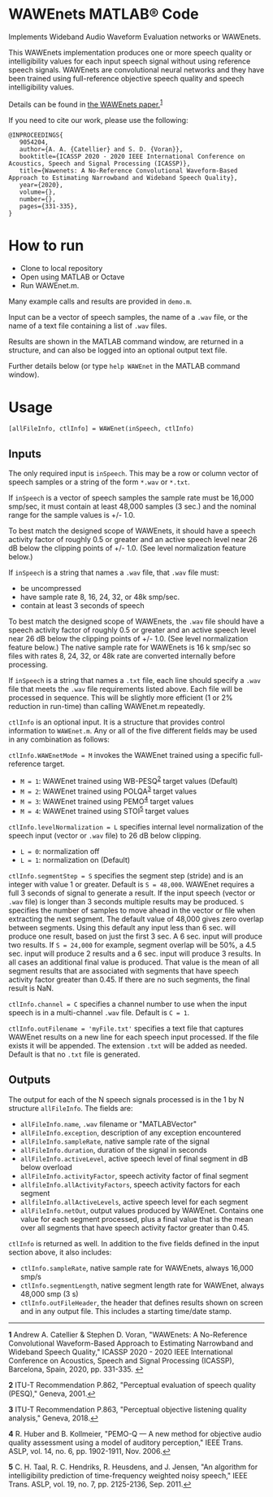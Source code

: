 # WAWEnets MATLAB® Code
Implements Wideband Audio Waveform Evaluation networks or WAWEnets.

This WAWEnets implementation produces one or more speech quality or intelligibility values for each input speech signal without using reference speech signals.
WAWEnets are convolutional neural networks and they have been trained using full-reference objective speech quality and speech intelligibility values.

Details can be found in <a href="https://www.its.bldrdoc.gov/publications/3242.aspx" target="_blank">the WAWEnets paper.</a><sup id="wawenets">[1](#f1)</sup>

If you need to cite our work, please use the following:

```
@INPROCEEDINGS{
   9054204,
   author={A. A. {Catellier} and S. D. {Voran}},
   booktitle={ICASSP 2020 - 2020 IEEE International Conference on Acoustics, Speech and Signal Processing (ICASSP)},
   title={Wawenets: A No-Reference Convolutional Waveform-Based Approach to Estimating Narrowband and Wideband Speech Quality},
   year={2020},
   volume={},
   number={},
   pages={331-335},
}
```

# How to run
* Clone to local repository  
* Open using MATLAB or Octave  
* Run WAWEnet.m.

Many example calls and results are provided in `demo.m`.

Input can be a vector of speech samples, the name of a `.wav` file, or the name of a text file containing a list of `.wav` files.

Results are shown in the MATLAB command window, are returned in a structure, and can also be logged into an optional output text file.

Further details below (or type `help WAWEnet` in the MATLAB command window).

# Usage

```
[allFileInfo, ctlInfo] = WAWEnet(inSpeech, ctlInfo)
```

## Inputs

The only required input is `inSpeech`.  This may be a row or column vector of speech samples or a string of the form `*.wav` or `*.txt`.

If `inSpeech` is a vector of speech samples the sample rate must be 16,000 smp/sec, it must contain at least 48,000 samples (3 sec.) and the nominal range for the sample values is +/- 1.0.

To best match the designed scope of WAWEnets, it should have a speech activity factor of roughly 0.5 or greater and an active speech level near 26 dB below the clipping points of +/- 1.0.  (See level normalization feature below.)

If `inSpeech` is a string that names a `.wav` file, that `.wav` file must:

- be uncompressed
- have sample rate 8, 16, 24, 32, or 48k smp/sec.
- contain at least 3 seconds of speech

To best match the designed scope of WAWEnets, the `.wav` file should have a speech activity factor of roughly 0.5 or greater and an active speech level near 26 dB below the clipping points of +/- 1.0.  (See level normalization feature below.) The native sample rate for WAWEnets is 16 k smp/sec so files with rates 8, 24, 32, or 48k rate are converted internally before processing.

If `inSpeech` is a string that names a `.txt` file, each line should specify a `.wav` file that meets the `.wav` file requirements listed above. Each file will be processed in sequence. This will be slightly more efficient (1 or 2% reduction in run-time) than calling WAWEnet.m repeatedly. 

`ctlInfo` is an optional input. It is a structure that provides control information to `WAWEnet.m`. Any or all of the five different fields may be used in any combination as follows:

`ctlInfo.WAWEnetMode = M` invokes the WAWEnet trained using a specific full-reference target.

- `M = 1`: WAWEnet trained using WB-PESQ<sup id="wbpesq">[2](#f2)</sup> target values (Default)
- `M = 2`: WAWEnet trained using POLQA<sup id="polqa">[3](#f3)</sup> target values
- `M = 3`: WAWEnet trained using PEMO<sup id="pemo">[4](#f4)</sup> target values
- `M = 4`: WAWEnet trained using STOI<sup id="stoi">[5](#f5)</sup> target values

`ctlInfo.levelNormalization = L` specifies internal level normalization of the speech input (vector or `.wav` file) to 26 dB below clipping.
- `L = 0`: normalization off
- `L = 1`: normalization on (Default)

`ctlInfo.segmentStep = S` specifies the segment step (stride) and is an integer with value 1 or greater.  Default is `S = 48,000`. WAWEnet requires a full 3 seconds of signal to generate a result.  If the input speech (vector or `.wav` file) is longer than 3 seconds multiple results may be produced. `S` specifies the number of samples to move ahead in the vector or file when extracting the next segment. The default value of 48,000 gives zero overlap between segments. Using this default any input less than 6 sec. will produce one result, based on just the first 3 sec. A 6 sec. input will produce two results. If `S = 24,000` for example, segment overlap will be 50%, a 4.5 sec. input will produce 2 results and a 6 sec. input will produce 3 results. In all cases an additional final value is produced. That value is the mean of all segment results that are associated with segments that have speech activity factor greater than 0.45. If there are no such segments, the final result is NaN.

`ctlInfo.channel = C` specifies a channel number to use when the input speech is in a multi-channel `.wav` file. Default is `C = 1`.

`ctlInfo.outFilename = 'myFile.txt'` specifies a text file that captures WAWEnet results on a new line for each speech input processed. If the file exists it will be appended. The extension `.txt` will be added as needed. Default is that no `.txt` file is generated.

## Outputs

The output for each of the N speech signals processed is in the 1 by N structure `allFileInfo`. The fields are:

- `allFileInfo.name`, `.wav` filename or "MATLABVector"
- `allFileInfo.exception`, description of any exception encountered
- `allFileInfo.sampleRate`, native sample rate of the signal
- `allFileInfo.duration`, duration of the signal in seconds
- `allFileInfo.activeLevel`, active speech level of final segment in dB below overload
- `allFileInfo.activityFactor`, speech activity factor of final segment
- `allfileInfo.allActivityFactors`, speech activity factors for each segment
- `allfileInfo.allActiveLevels`, active speech level for each segment
- `allFileInfo.netOut`, output values produced by WAWEnet.  Contains one value for each segment processed, plus a final value that is the mean over all segments that have speech activity factor greater than 0.45.

`ctlInfo` is returned as well.  In addition to the five fields defined in the input section above, it also includes:
- `ctlInfo.sampleRate`, native sample rate for WAWEnets, always 16,000 smp/s
- `ctlInfo.segmentLength`, native segment length rate for WAWEnet, always 48,000 smp (3 s)
- `ctlInfo.outFileHeader`, the header that defines results shown on screen and in any output file.  This includes a starting time/date stamp.

-------------------------------------
<b id="f1">1</b> Andrew A. Catellier & Stephen D. Voran, "WAWEnets: A No-Reference Convolutional Waveform-Based Approach to Estimating Narrowband and Wideband Speech Quality," ICASSP 2020 - 2020 IEEE International Conference on Acoustics, Speech and Signal Processing (ICASSP), Barcelona, Spain, 2020, pp. 331-335. [↩](#wawenets)

<b id="f2">2</b> ITU-T Recommendation P.862, "Perceptual evaluation of speech quality (PESQ)," Geneva, 2001.[↩](#wbqesq)

<b id="f3">3</b> ITU-T Recommendation P.863, "Perceptual objective listening quality analysis," Geneva, 2018.[↩](#polqa)

<b id="f4">4</b> R. Huber and B. Kollmeier, "PEMO-Q — A new method for objective audio quality assessment using a model of auditory perception," IEEE Trans. ASLP, vol. 14, no. 6, pp. 1902-1911, Nov. 2006.[↩](#pemo)

<b id="f5">5</b> C. H. Taal, R. C. Hendriks, R. Heusdens, and J. Jensen, "An algorithm for intelligibility prediction of time-frequency weighted noisy speech," IEEE Trans. ASLP, vol. 19, no. 7, pp. 2125-2136, Sep. 2011.[↩](#stoi)